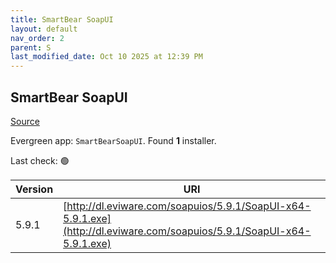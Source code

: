 ```yaml
---
title: SmartBear SoapUI
layout: default
nav_order: 2
parent: S
last_modified_date: Oct 10 2025 at 12:39 PM
---
```


## SmartBear SoapUI

[Source](https://www.soapui.org/)

Evergreen app: `SmartBearSoapUI`. Found **1** installer.

Last check: 🟢

| Version | URI                                                                                                                    |
| ------- | ---------------------------------------------------------------------------------------------------------------------- |
| 5.9.1   | [http://dl.eviware.com/soapuios/5.9.1/SoapUI-x64-5.9.1.exe](http://dl.eviware.com/soapuios/5.9.1/SoapUI-x64-5.9.1.exe) |
